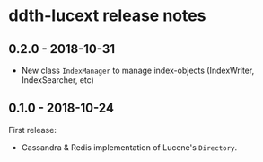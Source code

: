 # ddth-lucext release notes

## 0.2.0 - 2018-10-31

- New class `IndexManager` to manage index-objects (IndexWriter, IndexSearcher, etc)


## 0.1.0 - 2018-10-24

First release:

- Cassandra & Redis implementation of Lucene's `Directory`.
